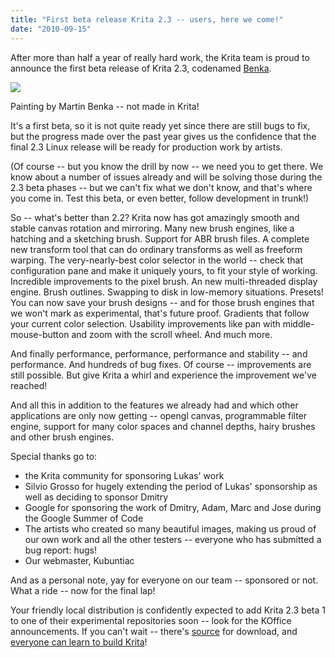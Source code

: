 ```yaml
---
title: "First beta release Krita 2.3 -- users, here we come!"
date: "2010-09-15"
---
```


After more than half a year of really hard work, the Krita team is proud to announce the first beta release of Krita 2.3, codenamed [Benka](http://www.suite101.com/content/martin-benka-slovak-painter-and-illustrator-a97551).

![](https://krita.org/wp-content/uploads/2010/09/benka.png)  

Painting by Martin Benka -- not made in Krita!  

It's a first beta, so it is not quite ready yet since there are still bugs to fix, but the progress made over the past year gives us the confidence that the final 2.3 Linux release will be ready for production work by artists.

(Of course -- but you know the drill by now -- we need you to get there. We know about a number of issues already and will be solving those during the 2.3 beta phases -- but we can't fix what we don't know, and that's where you come in. Test this beta, or even better, follow development in trunk!)

So -- what's better than 2.2? Krita now has got amazingly smooth and stable canvas rotation and mirroring. Many new brush engines, like a hatching and a sketching brush. Support for ABR brush files. A complete new transform tool that can do ordinary transforms as well as freeform warping. The very-nearly-best color selector in the world -- check that configuration pane and make it uniquely yours, to fit your style of working. Incredible improvements to the pixel brush. An new multi-threaded display engine. Brush outlines. Swapping to disk in low-memory situations. Presets! You can now save your brush designs -- and for those brush engines that we won't mark as experimental, that's future proof. Gradients that follow your current color selection. Usability improvements like pan with middle-mouse-button and zoom with the scroll wheel. And much more.

And finally performance, performance, performance and stability -- and performance. And hundreds of bug fixes. Of course -- improvements are still possible. But give Krita a whirl and experience the improvement we've reached!

And all this in addition to the features we already had and which other applications are only now getting -- opengl canvas, programmable filter engine, support for many color spaces and channel depths, hairy brushes and other brush engines.

Special thanks go to:

- the Krita community for sponsoring Lukas' work
- Silvio Grosso for hugely extending the period of Lukas' sponsorship as well as deciding to sponsor Dmitry
- Google for sponsoring the work of Dmitry, Adam, Marc and Jose during the Google Summer of Code
- The artists who created so many beautiful images, making us proud of our own work and all the other testers -- everyone who has submitted a bug report: hugs!
- Our webmaster, Kubuntiac  
    

And as a personal note, yay for everyone on our team -- sponsored or not. What a ride -- now for the final lap!  

Your friendly local distribution is confidently expected to add Krita 2.3 beta 1 to one of their experimental repositories soon -- look for the KOffice announcements. If you can't wait -- there's [source](http://download.kde.org/download.php?url=unstable/koffice-2.2.81/koffice-2.2.81.tar.bz2) for download, and [everyone can learn to build Krita](http://forum.kde.org/viewtopic.php?f=139&t=86990)!
